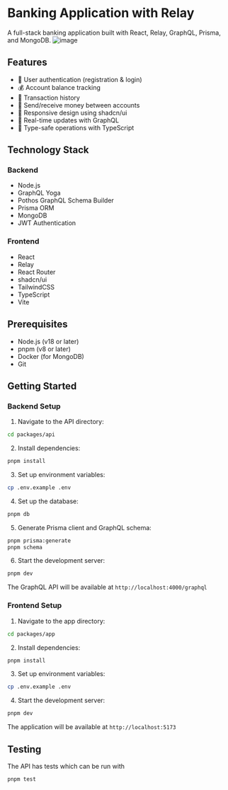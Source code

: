 # Banking Application with Relay

A full-stack banking application built with React, Relay, GraphQL, Prisma, and MongoDB.
![image](https://github.com/user-attachments/assets/1194d242-08a3-4dbd-857c-f467ac14f9c6)

## Features

- 🔐 User authentication (registration & login)
- 💰 Account balance tracking
- 📝 Transaction history
- 💸 Send/receive money between accounts
- 📱 Responsive design using shadcn/ui
- 🔄 Real-time updates with GraphQL
- 🎯 Type-safe operations with TypeScript

## Technology Stack

### Backend
- Node.js
- GraphQL Yoga
- Pothos GraphQL Schema Builder
- Prisma ORM
- MongoDB
- JWT Authentication

### Frontend
- React
- Relay
- React Router
- shadcn/ui
- TailwindCSS
- TypeScript
- Vite

## Prerequisites

- Node.js (v18 or later)
- pnpm (v8 or later)
- Docker (for MongoDB)
- Git

## Getting Started

### Backend Setup

1. Navigate to the API directory:
```bash
cd packages/api
```

2. Install dependencies:
```bash
pnpm install
```

3. Set up environment variables:
```bash
cp .env.example .env
```

4. Set up the database:
```bash
pnpm db
```

5. Generate Prisma client and GraphQL schema:
```bash
pnpm prisma:generate
pnpm schema
```

6. Start the development server:
```bash
pnpm dev
```

The GraphQL API will be available at `http://localhost:4000/graphql`

### Frontend Setup

1. Navigate to the app directory:
```bash
cd packages/app
```

2. Install dependencies:
```bash
pnpm install
```

3. Set up environment variables:
```bash
cp .env.example .env
```

4. Start the development server:
```bash
pnpm dev
```

The application will be available at `http://localhost:5173`

## Testing

The API has tests which can be run with
```bash
pnpm test
```
